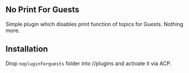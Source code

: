 No Print For Guests
-------------------

Simple plugin which disables print function of topics for Guests. Nothing more.

Installation
------------

Drop `nopluginforguests` folder into /<your-wedge-installation>/plugins and activate it via ACP. 
